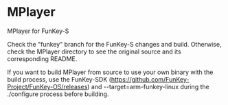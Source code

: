 # MPlayer
MPlayer for FunKey-S

Check the "funkey" branch for the FunKey-S changes and build. Otherwise, check the MPlayer directory to see the original source and its corresponding README.

If you want to build MPlayer from source to use your own binary with the build process, use the FunKey-SDK (https://github.com/FunKey-Project/FunKey-OS/releases) and --target=arm-funkey-linux during the ./configure process before building.
